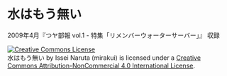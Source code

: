# 水はもう無い

2009年4月『つヤ部報 vol.1 - 特集「リメンバーウォーターサーバー」』 収録


<a rel="license" href="http://creativecommons.org/licenses/by-nc/4.0/"><img alt="Creative Commons License" style="border-width:0" src="https://i.creativecommons.org/l/by-nc/4.0/88x31.png" /></a><br /><span xmlns:dct="http://purl.org/dc/terms/" property="dct:title">水はもう無い</span> by <span xmlns:cc="http://creativecommons.org/ns#" property="cc:attributionName">Issei Naruta (mirakui)</span> is licensed under a <a rel="license" href="http://creativecommons.org/licenses/by-nc/4.0/">Creative Commons Attribution-NonCommercial 4.0 International License</a>.
